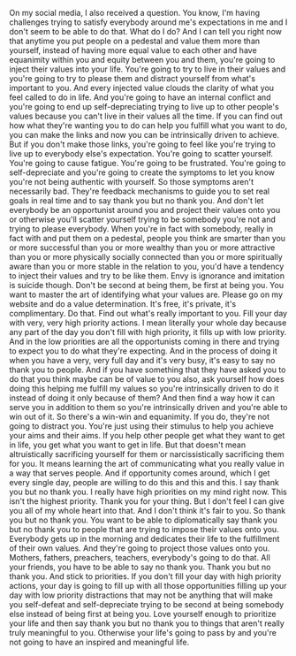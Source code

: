  On my social media, I also received a question. You know, I'm having challenges trying to satisfy everybody around me's expectations in me and I don't seem to be able to do that. What do I do? And I can tell you right now that anytime you put people on a pedestal and value them more than yourself, instead of having more equal value to each other and have equanimity within you and equity between you and them, you're going to inject their values into your life. You're going to try to live in their values and you're going to try to please them and distract yourself from what's important to you. And every injected value clouds the clarity of what you feel called to do in life. And you're going to have an internal conflict and you're going to end up self-depreciating trying to live up to other people's values because you can't live in their values all the time. If you can find out how what they're wanting you to do can help you fulfill what you want to do, you can make the links and now you can be intrinsically driven to achieve. But if you don't make those links, you're going to feel like you're trying to live up to everybody else's expectation. You're going to scatter yourself. You're going to cause fatigue. You're going to be frustrated. You're going to self-depreciate and you're going to create the symptoms to let you know you're not being authentic with yourself. So those symptoms aren't necessarily bad. They're feedback mechanisms to guide you to set real goals in real time and to say thank you but no thank you. And don't let everybody be an opportunist around you and project their values onto you or otherwise you'll scatter yourself trying to be somebody you're not and trying to please everybody. When you're in fact with somebody, really in fact with and put them on a pedestal, people you think are smarter than you or more successful than you or more wealthy than you or more attractive than you or more physically socially connected than you or more spiritually aware than you or more stable in the relation to you, you'd have a tendency to inject their values and try to be like them. Envy is ignorance and imitation is suicide though. Don't be second at being them, be first at being you. You want to master the art of identifying what your values are. Please go on my website and do a value determination. It's free, it's private, it's complimentary. Do that. Find out what's really important to you. Fill your day with very, very high priority actions. I mean literally your whole day because any part of the day you don't fill with high priority, it fills up with low priority. And in the low priorities are all the opportunists coming in there and trying to expect you to do what they're expecting. And in the process of doing it when you have a very, very full day and it's very busy, it's easy to say no thank you to people. And if you have something that they have asked you to do that you think maybe can be of value to you also, ask yourself how does doing this helping me fulfill my values so you're intrinsically driven to do it instead of doing it only because of them? And then find a way how it can serve you in addition to them so you're intrinsically driven and you're able to win out of it. So there's a win-win and equanimity. If you do, they're not going to distract you. You're just using their stimulus to help you achieve your aims and their aims. If you help other people get what they want to get in life, you get what you want to get in life. But that doesn't mean altruistically sacrificing yourself for them or narcissistically sacrificing them for you. It means learning the art of communicating what you really value in a way that serves people. And if opportunity comes around, which I get every single day, people are willing to do this and this and this. I say thank you but no thank you. I really have high priorities on my mind right now. This isn't the highest priority. Thank you for your thing. But I don't feel I can give you all of my whole heart into that. And I don't think it's fair to you. So thank you but no thank you. You want to be able to diplomatically say thank you but no thank you to people that are trying to impose their values onto you. Everybody gets up in the morning and dedicates their life to the fulfillment of their own values. And they're going to project those values onto you. Mothers, fathers, preachers, teachers, everybody's going to do that. All your friends, you have to be able to say no thank you. Thank you but no thank you. And stick to priorities. If you don't fill your day with high priority actions, your day is going to fill up with all those opportunities filling up your day with low priority distractions that may not be anything that will make you self-defeat and self-depreciate trying to be second at being somebody else instead of being first at being you. Love yourself enough to prioritize your life and then say thank you but no thank you to things that aren't really truly meaningful to you. Otherwise your life's going to pass by and you're not going to have an inspired and meaningful life.